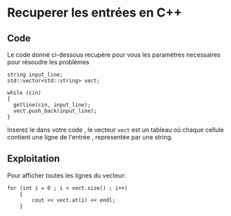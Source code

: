 # Recuperer les entrées en C++

## Code
Le code donné ci-dessous recupère pour vous les paramètres necessaires pour résoudre les problèmes

```
string input_line;
std::vector<std::string> vect;

while (cin)
{
  getline(cin, input_line);
  vect.push_back(input_line);
}
```

Inserez le dans votre code , le vecteur ```vect``` est un tableau où chaque cellule contient une ligne de l'entrée , representée par une string.

## Exploitation

Pour afficher toutes les lignes du vecteur:

```
for (int i = 0 ; i < vect.size() ; i++)
	{
		cout << vect.at(i) << endl;
	}
```
